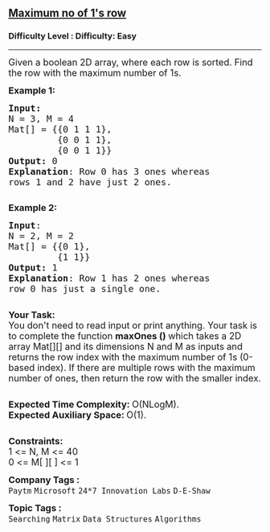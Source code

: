 <h2><a href="https://www.geeksforgeeks.org/problems/maximum-no-of-1s-row3027/1?page=2&sprint=a663236c31453b969852f9ea22507634&sprint=a663236c31453b969852f9ea22507634&sortBy=submissions">Maximum no of 1's row</a></h2><h3>Difficulty Level : Difficulty: Easy</h3><hr><div class="problems_problem_content__Xm_eO"><p><span style="font-size:18px">Given a boolean 2D array, where each row is sorted. Find the row with the maximum number of 1s.</span></p>

<p><span style="font-size:18px"><strong>Example 1:</strong></span></p>

<pre><span style="font-size:18px"><strong>Input:</strong>
N = 3, M = 4
Mat[] = {{0 1 1 1},
         {0 0 1 1},
&nbsp;        {0 0 1 1}}
<strong>Output:</strong> 0
<strong>Explanation</strong>: Row 0 has 3 ones whereas
rows 1 and 2 have just 2 ones.
</span>
</pre>

<p><span style="font-size:18px"><strong>Example 2:</strong></span></p>

<pre><span style="font-size:18px"><strong>Input</strong>: 
N = 2, M = 2
Mat[] = {{0 1},
&nbsp;        {1 1}}
<strong>Output:</strong> 1
<strong>Explanation</strong>: Row 1 has 2 ones whereas
row 0 has just a single one. </span>
</pre>

<p><br>
<span style="font-size:18px"><strong>Your Task:</strong><br>
You don't need to read input or print anything. Your task is to complete the function&nbsp;<strong>maxOnes ()&nbsp;</strong>which takes a 2D array Mat[][] and its dimensions N&nbsp;and M&nbsp;as inputs and returns the row index with the maximum number of 1s (0-based index). If there are multiple rows with the maximum number of ones, then return the row with the smaller index.</span></p>

<p><br>
<span style="font-size:18px"><strong>Expected Time Complexity:&nbsp;</strong>O(NLogM).<br>
<strong>Expected Auxiliary Space:&nbsp;</strong>O(1).</span></p>

<p><br>
<span style="font-size:18px"><strong>Constraints:</strong><br>
1 &lt;= N, M &lt;= 40<br>
0 &lt;= M[ ][ ] &lt;= 1</span></p>
</div><p><span style=font-size:18px><strong>Company Tags : </strong><br><code>Paytm</code>&nbsp;<code>Microsoft</code>&nbsp;<code>24*7 Innovation Labs</code>&nbsp;<code>D-E-Shaw</code>&nbsp;<br><p><span style=font-size:18px><strong>Topic Tags : </strong><br><code>Searching</code>&nbsp;<code>Matrix</code>&nbsp;<code>Data Structures</code>&nbsp;<code>Algorithms</code>&nbsp;